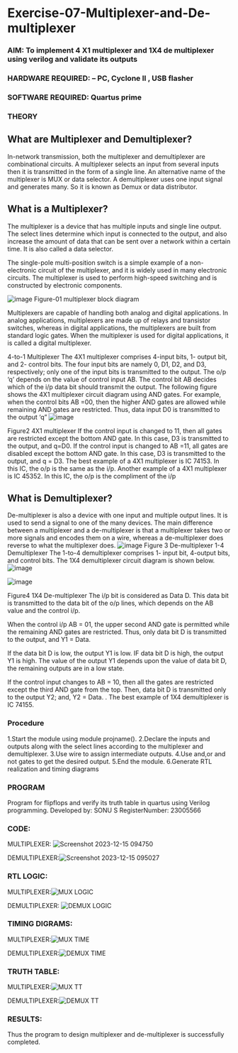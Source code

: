 # Exercise-07-Multiplexer-and-De-multiplexer
### AIM: To implement 4 X1 multiplexer and 1X4 de multiplexer using verilog and validate its outputs
### HARDWARE REQUIRED:  – PC, Cyclone II , USB flasher
### SOFTWARE REQUIRED:   Quartus prime
### THEORY 

## What are Multiplexer and Demultiplexer?
In-network transmission, both the multiplexer and demultiplexer are combinational circuits. A multiplexer selects an input from several inputs then it is transmitted in the form of a single line. An alternative name of the multiplexer is MUX or data selector. A demultiplexer uses one input signal and generates many. So it is known as Demux or data distributor.

## What is a Multiplexer?
The multiplexer is a device that has multiple inputs and single line output. The select lines determine which input is connected to the output, and also increase the amount of data that can be sent over a network within a certain time. It is also called a data selector.

The single-pole multi-position switch is a simple example of a non-electronic circuit of the multiplexer, and it is widely used in many electronic circuits. The multiplexer is used to perform high-speed switching and is constructed by electronic components.

![image](https://user-images.githubusercontent.com/36288975/170912485-73c395c7-23c0-4e78-a53d-a2f0d07d9662.png)
          Figure-01 multiplexer block diagram 

Multiplexers are capable of handling both analog and digital applications. In analog applications, multiplexers are made up of relays and transistor switches, whereas in digital applications, the multiplexers are built from standard logic gates. When the multiplexer is used for digital applications, it is called a digital multiplexer.

4-to-1 Multiplexer
The 4X1 multiplexer comprises 4-input bits, 1- output bit, and 2- control bits. The four input bits are namely 0, D1, D2, and D3, respectively; only one of the input bits is transmitted to the output. The o/p ‘q’ depends on the value of control input AB. The control bit AB decides which of the i/p data bit should transmit the output. The following figure shows the 4X1 multiplexer circuit diagram using AND gates. For example, when the control bits AB =00, then the higher AND gates are allowed while remaining AND gates are restricted. Thus, data input D0 is transmitted to the output ‘q”
![image](https://user-images.githubusercontent.com/36288975/170912568-3598c60a-5035-41f3-b0c4-ccedba13aca5.png)


Figure2 4X1 multiplexer 
If the control input is changed to 11, then all gates are restricted except the bottom AND gate. In this case, D3 is transmitted to the output, and q=D0. If the control input is changed to AB =11, all gates are disabled except the bottom AND gate. In this case, D3 is transmitted to the output, and q = D3. The best example of a 4X1 multiplexer is IC 74153. In this IC, the o/p is the same as the i/p. Another example of a 4X1 multiplexer is IC 45352. In this IC, the o/p is the compliment of the i/p


## What is Demultiplexer?
De-multiplexer is also a device with one input and multiple output lines. It is used to send a signal to one of the many devices. The main difference between a multiplexer and a de-multiplexer is that a multiplexer takes two or more signals and encodes them on a wire, whereas a de-multiplexer does reverse to what the multiplexer does.
![image](https://user-images.githubusercontent.com/36288975/170912606-a30e4b74-1726-4430-b245-2c3c3d9c232d.png)
Figure 3 De-multiplexer 
1-4 Demultiplexer
The 1-to-4 demultiplexer comprises 1- input bit, 4-output bits, and control bits. The 1X4 demultiplexer circuit diagram is shown below.![image](https://user-images.githubusercontent.com/36288975/170912683-00fb746a-1d45-4023-91d1-3a70b841073c.png)

![image](https://user-images.githubusercontent.com/36288975/170912741-7cbd52af-7e0d-4be3-b5c6-6fb9c4eca7c9.png)

Figure4 1X4 De-multiplexer 
The i/p bit is considered as Data D. This data bit is transmitted to the data bit of the o/p lines, which depends on the AB value and the control i/p.

When the control i/p AB = 01, the upper second AND gate is permitted while the remaining AND gates are restricted. Thus, only data bit D is transmitted to the output, and Y1 = Data.

If the data bit D is low, the output Y1 is low. IF data bit D is high, the output Y1 is high. The value of the output Y1 depends upon the value of data bit D, the remaining outputs are in a low state.

If the control input changes to AB = 10, then all the gates are restricted except the third AND gate from the top. Then, data bit D is transmitted only to the output Y2; and, Y2 = Data. . The best example of 1X4 demultiplexer is IC 74155.

 
 
### Procedure

1.Start the module using module projname(). 2.Declare the inputs and outputs along with the select
lines according to the multiplexer and demultiplexer. 3.Use wire to assign intermediate outputs.
4.Use and,or and not gates to get the desired output. 5.End the module. 6.Generate RTL realization
and timing diagrams

### PROGRAM 

Program for flipflops  and verify its truth table in quartus using Verilog programming.
Developed by: SONU S
RegisterNumber:  23005566

### CODE: 
MULTIPLEXER: ![Screenshot 2023-12-15 094750](https://github.com/vasanthkumarch/Exercise-07-Multiplexer-and-De-multiplexer/assets/150653312/ab12d547-370e-4f95-be42-9cc9f32e4115)

DEMULTIPLEXER:![Screenshot 2023-12-15 095027](https://github.com/vasanthkumarch/Exercise-07-Multiplexer-and-De-multiplexer/assets/150653312/968e3fb7-4989-4ff0-9286-5ff551d564b7)

### RTL LOGIC:
MULTIPLEXER:![MUX LOGIC](https://github.com/vasanthkumarch/Exercise-07-Multiplexer-and-De-multiplexer/assets/150653312/0d538647-d726-4567-b58d-9dcf4a3c84c7)

DEMULTIPLEXER: ![DEMUX LOGIC](https://github.com/vasanthkumarch/Exercise-07-Multiplexer-and-De-multiplexer/assets/150653312/73062435-52ba-493b-ad32-42748d7aa0b9)


### TIMING DIGRAMS:
MULTIPLEXER:![MUX TIME](https://github.com/vasanthkumarch/Exercise-07-Multiplexer-and-De-multiplexer/assets/150653312/1dcd2d90-d87e-4baf-8382-e4a708c5de4d)

DEMULTIPLEXER:![DEMUX TIME](https://github.com/vasanthkumarch/Exercise-07-Multiplexer-and-De-multiplexer/assets/150653312/d29f569c-3c43-4bbf-8b38-f46e8264c2d4)


### TRUTH TABLE:
MULTIPLEXER:![MUX TT](https://github.com/vasanthkumarch/Exercise-07-Multiplexer-and-De-multiplexer/assets/150653312/b28818ff-5178-4939-8259-baab81ea3c2a)

DEMULTIPLEXER:![DEMUX TT](https://github.com/vasanthkumarch/Exercise-07-Multiplexer-and-De-multiplexer/assets/150653312/c93876dd-bcae-4c04-9b49-9e1011cf72c5)

### RESULTS:
Thus the program to design multiplexer and de-multiplexer is successfully completed.

